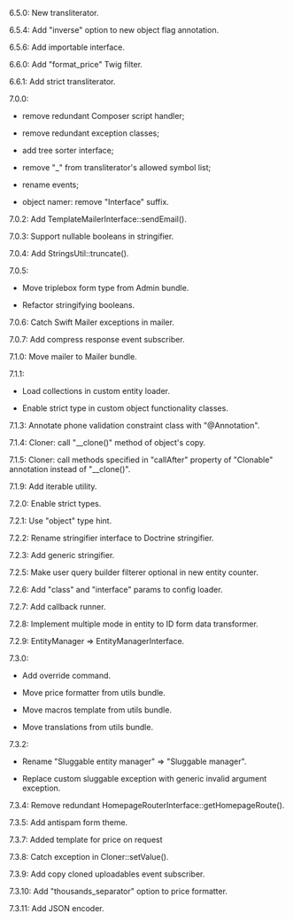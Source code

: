 6.5.0: New transliterator.

6.5.4: Add "inverse" option to new object flag annotation.

6.5.6: Add importable interface.

6.6.0: Add "format_price" Twig filter.

6.6.1: Add strict transliterator.

7.0.0: 

- remove redundant Composer script handler;

- remove redundant exception classes;

- add tree sorter interface;

- remove "_" from transliterator's allowed symbol list;

- rename events;

- object namer: remove "Interface" suffix.

7.0.2: Add TemplateMailerInterface::sendEmail().

7.0.3: Support nullable booleans in stringifier.

7.0.4: Add StringsUtil::truncate().

7.0.5:
 
- Move triplebox form type from Admin bundle.

- Refactor stringifying booleans.

7.0.6: Catch Swift Mailer exceptions in mailer.

7.0.7: Add compress response event subscriber.

7.1.0: Move mailer to Mailer bundle.

7.1.1: 

- Load collections in custom entity loader.

- Enable strict type in custom object functionality classes.

7.1.3: Annotate phone validation constraint class with "@Annotation".

7.1.4: Cloner: call "__clone()" method of object's copy.

7.1.5: Cloner: call methods specified in "callAfter" property of "Clonable" annotation instead of "__clone()".

7.1.9: Add iterable utility.

7.2.0: Enable strict types.

7.2.1: Use "object" type hint.

7.2.2: Rename stringifier interface to Doctrine stringifier.

7.2.3: Add generic stringifier.

7.2.5: Make user query builder filterer optional in new entity counter.

7.2.6: Add "class" and "interface" params to config loader.

7.2.7: Add callback runner.

7.2.8: Implement multiple mode in entity to ID form data transformer.

7.2.9: EntityManager => EntityManagerInterface.

7.3.0:

- Add override command.

- Move price formatter from utils bundle.

- Move macros template from utils bundle.

- Move translations from utils bundle.

7.3.2:

- Rename "Sluggable entity manager" => "Sluggable manager".

- Replace custom sluggable exception with generic invalid argument exception.

7.3.4: Remove redundant HomepageRouterInterface::getHomepageRoute().

7.3.5: Add antispam form theme.

7.3.7: Added template for price on request

7.3.8: Catch exception in Cloner::setValue().

7.3.9: Add copy cloned uploadables event subscriber.

7.3.10: Add "thousands_separator" option to price formatter.

7.3.11: Add JSON encoder.
